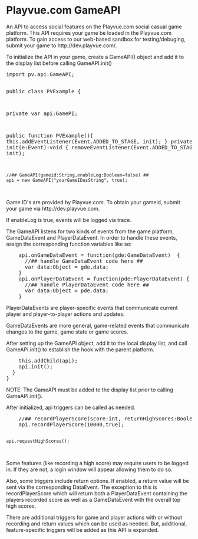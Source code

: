 Playvue.com GameAPI
=======
<p>
An API to access social features on the Playvue.com social casual game platform.  This API requires your game be loaded in the Playvue.com platform.  To gain access to our web-based sandbox for testing/debuging, submit your game to http://dev.playvue.com/.
</p>
<p>
To initialize the API in your game, create a GameAPI() object and add it to the display list before calling GameAPI.init()
</p>
<pre>
import pv.api.GameAPI;

public class PVExample {

  private var api:GamePI;
  
  public function PVExample(){
    this.addEventListener(Event.ADDED_TO_STAGE, init);
  }
  private function init(e:Event):void {
    removeEventListener(Event.ADDED_TO_STAGE, init);
    
    //## GameAPI(gameid:String,enableLog:Boolean=false) ##
    api = new GameAPI("yourGameIDasString", true); 
    
</pre>
<p>
    Game ID's are provided by Playvue.com.  To obtain your gameid, submit your game via http://dev.playvue.com. 
</p>
<p>
    If enableLog is true, events will be logged via trace.
</p>    
<p>
    The GameAPI listens for two kinds of events from the game platform, GameDataEvent and PlayerDataEvent.  In order to handle these events, assign the corresponding function variables like so:
</p>
<pre>
    api.onGameDataEvent = function(gde:GameDataEvent)  { 
      //## handle GameDataEvent code here ##
      var data:Object = gde.data;
    }
    api.onPlayerDataEvent = function(pde:PlayerDataEvent) {
      //## handle PlayerDataEvent code here ##
      var data:Object = pde.data;
    }
</pre>
<p>
    PlayerDataEvents are player-specific events that communicate current player and player-to-player actions and updates.
</p>    
<p>
    GameDataEvents are more general, game-related events that communicate changes to the game, game state or game scores.
</p>
<p>
    After setting up the GameAPI object, add it to the local display list, and call GameAPI.init() to establish the hook with the parent platform.
</p>
<pre>
    this.addChild(api);
    api.init();
  }
}
</pre>
<p>
NOTE: The GameAPI must be added to the display list prior to calling GameAPI.init().
</p>
<p>
After initialized, api triggers can be called as needed.
</p>
<pre>
    //## recordPlayerScore(score:int, returnHighScores:Boolean) ##
    api.recordPlayerScore(10000,true); 
    
    api.requestHighScores();
    
</pre>
<p>
Some features (like recording a high score) may require users to be logged in. If they are not, a login window will appear allowing them to do so.
</p>
<p>
Also, some triggers include return options.  If enabled, a return value will be sent via the corresponding DataEvent.  The exception to this is recordPlayerScore which will return both a PlayerDataEvent containing the players recorded score as well as a GameDataEvent with the overall top high scores.
</p>
<p>
There are additional triggers for game and player actions with or without recording and return values which can be used as needed.  But, additional, feature-specific triggers will be added as this API is expanded.
</p>

